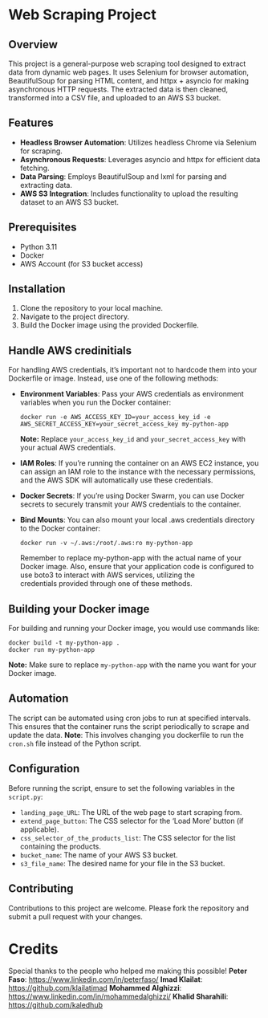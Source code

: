 # Web Scraping Project

## Overview
This project is a general-purpose web scraping tool designed to extract data from dynamic web pages. It uses Selenium for browser automation, BeautifulSoup for parsing HTML content, and httpx + asyncio for making asynchronous HTTP requests. The extracted data is then cleaned, transformed into a CSV file, and uploaded to an AWS S3 bucket.

## Features
- **Headless Browser Automation**: Utilizes headless Chrome via Selenium for scraping.
- **Asynchronous Requests**: Leverages asyncio and httpx for efficient data fetching.
- **Data Parsing**: Employs BeautifulSoup and lxml for parsing and extracting data.
- **AWS S3 Integration**: Includes functionality to upload the resulting dataset to an AWS S3 bucket.

## Prerequisites
- Python 3.11
- Docker
- AWS Account (for S3 bucket access)

## Installation
1. Clone the repository to your local machine.
2. Navigate to the project directory.
3. Build the Docker image using the provided Dockerfile.


## Handle AWS credinitials
For handling AWS credentials, it’s important not to hardcode them into your Dockerfile or image. Instead, use one of the following methods:
- **Environment Variables**: Pass your AWS credentials as environment variables when you run the Docker container:

  ```docker run -e AWS_ACCESS_KEY_ID=your_access_key_id -e AWS_SECRET_ACCESS_KEY=your_secret_access_key my-python-app```

  **Note:** Replace ```your_access_key_id``` and ```your_secret_access_key``` with your actual AWS credentials.
- **IAM Roles**: If you’re running the container on an AWS EC2 instance, you can assign an IAM role to the instance with the necessary permissions, and the AWS SDK will automatically use these credentials.
- **Docker Secrets**: If you’re using Docker Swarm, you can use Docker secrets to securely transmit your AWS credentials to the container.
- **Bind Mounts**: You can also mount your local .aws credentials directory to the Docker container:

  ```docker run -v ~/.aws:/root/.aws:ro my-python-app```

  Remember to replace my-python-app with the actual name of your Docker image. Also, ensure that your application code is configured to use boto3 to interact with AWS services, utilizing the   
  credentials provided through one of these methods.

## Building your Docker image
For building and running your Docker image, you would use commands like:

```
docker build -t my-python-app .
docker run my-python-app
```

**Note:** Make sure to replace ```my-python-app``` with the name you want for your Docker image.


## Automation
The script can be automated using cron jobs to run at specified intervals. This ensures that the container runs the script periodically to scrape and update the data.
**Note**: This involves changing you dockerfile to run the ```cron.sh``` file instead of the Python script.

## Configuration
Before running the script, ensure to set the following variables in the ```script.py```:
- ```landing_page_URL```: The URL of the web page to start scraping from.
- ```extend_page_button```: The CSS selector for the ‘Load More’ button (if applicable).
- ```css_selector_of_the_products_list```:  The CSS selector for the list containing the products.
- ```bucket_name```:  The name of your AWS S3 bucket.
- ```s3_file_name```: The desired name for your file in the S3 bucket.

## Contributing
Contributions to this project are welcome. Please fork the repository and submit a pull request with your changes.


# Credits
Special thanks to the people who helped me making this possible!
**Peter Faso**: https://www.linkedin.com/in/peterfaso/
**Imad Klailat**: https://github.com/klailatimad
**Mohammed Alghizzi**: https://www.linkedin.com/in/mohammedalghizzi/
**Khalid Sharahili**: https://github.com/kaledhub
